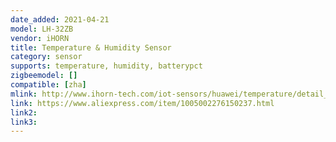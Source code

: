 ```yaml
---
date_added: 2021-04-21
model: LH-32ZB
vendor: iHORN
title: Temperature & Humidity Sensor
category: sensor
supports: temperature, humidity, batterypct
zigbeemodel: []
compatible: [zha]
mlink: http://www.ihorn-tech.com/iot-sensors/huawei/temperature/detail_259.html
link: https://www.aliexpress.com/item/1005002276150237.html
link2: 
link3: 
---
```

